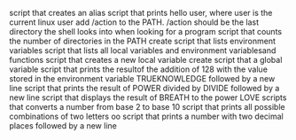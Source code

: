 script that creates an alias
script that prints hello user, where user is the current linux user
add /action to the PATH. /action should be the last directory the shell looks into when looking for a program
script that counts the number of directories in the PATH
create script that lists environment variables
script that lists all local variables and environment variablesand functions
script that creates a new local variable
create script that a global variable
script that prints the resultof the addition of 128 with the value stored in the environment variable TRUEKNOWLEDGE followed by a new line
script that prints the result of POWER divided by DIVIDE followed by a new line
script that displays the result of BREATH to the power LOVE
scripts that converts a number from base 2 to base 10
script that prints all possible combinations of two letters oo
script that prints a number with two decimal places followed by a new line
